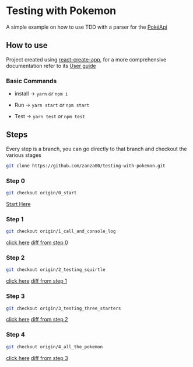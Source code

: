 # Testing with Pokemon

A simple example on how to use TDD with a parser for the [PokéApi](https://pokeapi.co/)

## How to use

Project created using [react-create-app](https://github.com/facebook/create-react-app), for a more comprehensive documentation refer to its [User guide](https://github.com/facebook/create-react-app/blob/master/packages/react-scripts/template/README.md)

### Basic Commands

* install -> `yarn` _or_ `npm i`

* Run -> `yarn start` _or_ `npm start`

* Test -> `yarn test` _or_ `npm test`

## Steps

Every step is a branch, you can go directly to that branch and checkout the various stages

```sh
git clone https://github.com/zanza00/testing-with-pokemon.git
```

### Step 0

```sh
git checkout origin/0_start
```

[Start Here](https://github.com/zanza00/testing-with-pokemon/tree/0_start)

### Step 1

```sh
git checkout origin/1_call_and_console_log
```

[click here](https://github.com/zanza00/testing-with-pokemon/tree/1_call_and_console_log)
[diff from step 0](https://github.com/zanza00/testing-with-pokemon/compare/0_start...1_call_and_console_log?diff=split&expand=1&name=1_call_and_console_log)


### Step 2

```sh
git checkout origin/2_testing_squirtle
```

[click here](https://github.com/zanza00/testing-with-pokemon/tree/2_testing_squirtle)
[diff from step 1](https://github.com/zanza00/testing-with-pokemon/compare/1_call_and_console_log...2_testing_squirtle?diff=split&expand=1&name=2_testing_squirtle)

### Step 3

```sh
git checkout origin/3_testing_three_starters
```

[click here](https://github.com/zanza00/testing-with-pokemon/tree/3_testing_three_starters)
[diff from step 2](https://github.com/zanza00/testing-with-pokemon/compare/2_testing_squirtle...3_testing_three_starters?diff=split&expand=1&name=3_testing_three_starters)

### Step 4

```sh
git checkout origin/4_all_the_pokemon
```

[click here](https://github.com/zanza00/testing-with-pokemon/tree/4_all_the_pokemon)
[diff from step 3](https://github.com/zanza00/testing-with-pokemon/compare/3_testing_three_starters...4_all_the_pokemon?diff=split&expand=1&name=4_all_the_pokemon)

